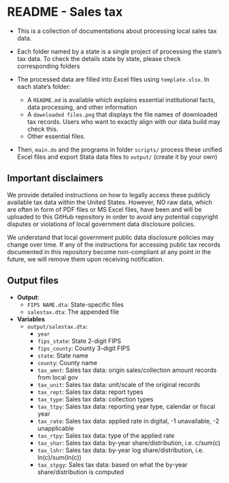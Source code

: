 # README - Sales tax

* This is a collection of documentations about processing local sales tax data. 
* Each folder named by a state is a single project of processing the state’s tax data. To check the details state by state, please check corresponding folders
* The processed data are filled into Excel files using `template.xlsx`. In each state’s folder:
    * A `README.md` is available which explains essential institutional facts, data processing, and other information
    * A `downloaded files.png` that displays the file names of downloaded tax records. Users who want to exactly align with our data build may check this.
    * Other essential files.

* Then, `main.do` and the programs in folder `scripts/` process these unified Excel files and export Stata data files to `output/` (create it by your own)

## Important disclaimers

We provide detailed instructions on how to legally access these publicly available tax data within the United States. However, NO raw data, which are often in form of PDF files or MS Excel files, have been and will be uploaded to this GitHub repository in order to avoid any potential copyright disputes or violations of local government data disclosure policies.

We understand that local government public data disclosure policies may change over time. If any of the instructions for accessing public tax records documented in this repository become non-compliant at any point in the future, we will remove them upon receiving notification.

## Output files

* **Output**: 
    * `FIPS NAME.dta`: State-specific files
    * `salestax.dta`: The appended file
* **Variables**
    * `output/salestax.dta`:
        * `year`
        * `fips_state`: State 2-digit FIPS
        * `fips_county`: County 3-digit FIPS
        * `state`: State name
        * `county`: County name
        * `tax_amnt`: Sales tax data: origin sales/collection amount records from local gov
        * `tax_unit`: Sales tax data: unit/scale of the original records
        * `tax_rept`: Sales tax data: report types
        * `tax_type`: Sales tax data: collection types
        * `tax_ttpy`: Sales tax data: reporting year type, calendar or fiscal year
        * `tax_rate`: Sales tax data: applied rate in digital, -1 unavailable, -2 unapplicable
        * `tax_rtpy`: Sales tax data: type of the applied rate
        * `tax_shar`: Sales tax data: by-year share/distribution, i.e. c/sum(c)
        * `tax_lshr`: Sales tax data: by-year log share/distribution, i.e. ln(c)/sum(ln(c))
        * `tax_stpgy`: Sales tax data: based on what the by-year share/distribution is computed
